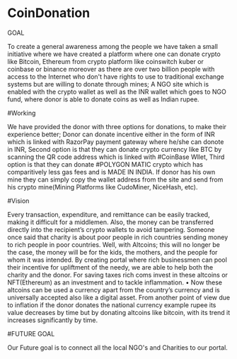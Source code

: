 # CoinDonation

GOAL

To create a general awareness among the people we have taken a small initiative where we have created a platform where one can donate crypto like Bitcoin, Ethereum from crypto platform like coinswitch kuber or coinbase or binance moreover as there are over two billion people with access to the Internet who don't have rights to use to traditional exchange systems but are willing to donate through mines; A NGO site which is enabled with the crypto wallet as well as the INR wallet which goes to NGO fund, where donor is able to donate coins as well as Indian rupee.

#Working

We have provided the donor with three options for donations, to make their experience better; Donor can donate incentive either in the form of INR which is linked with RazorPay payment gateway where he/she can donote in INR, Second option is that they can donate crypto currency like BTC by scanning the QR code address which is linked with #CoinBase Wllet, Third option is that they can donate #POLYGON MATIC crypto which has comparitively less gas fees and is MADE IN INDIA. If donor has his own mine they can simply copy the wallet address from the site  and send from his crypto mine(Mining Platforms like CudoMiner, NiceHash, etc).

#Vision 


Every transaction, expenditure, and remittance can be easily tracked, making it difficult for a middlemen. Also, the money can be transferred directly into the recipient’s crypto wallets to avoid tampering.
Someone once said that charity is about poor people in rich countries sending money to rich people in poor countries. Well, with Altcoins; this will no longer be the case, the money will be for the kids, the mothers, and the people for whom it was intended.
By creating portal where rich businessmen can pool their incentive for upliftment of the needy, we are able to help both the charity and the donor. For saving taxes rich coms invest in these altcoins or NFT(Ethereum) as an investment and to tackle inflammation.
•	Now these altcoins can be used a currency apart from the country’s currency and is universally accepted also like a digital asset. From another point of view due to inflation if the donor donates the national currency example rupee its value decreases by time but by donating altcoins like bitcoin, with its trend it increases significantly by time.

#FUTURE GOAL


Our Future goal is to connect all the local NGO's and Charities to our portal.
